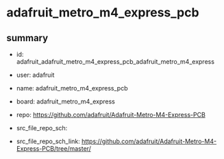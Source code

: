 # adafruit_metro_m4_express_pcb
 
## summary 
* id: adafruit_adafruit_metro_m4_express_pcb_adafruit_metro_m4_express
* user: adafruit
* name: adafruit_metro_m4_express_pcb
* board: adafruit_metro_m4_express
* repo: https://github.com/adafruit/Adafruit-Metro-M4-Express-PCB



* src_file_repo_sch: 
* src_file_repo_sch_link: https://github.com/adafruit/Adafruit-Metro-M4-Express-PCB/tree/master/






